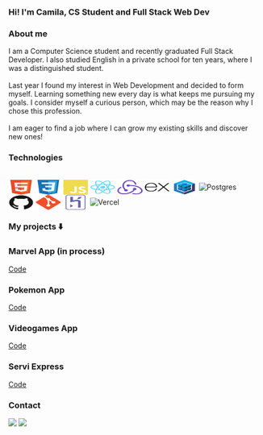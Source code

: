 ### Hi! I'm Camila, CS Student and Full Stack Web Dev 

### About me
<p>
I am a Computer Science student and recently graduated Full Stack Developer. I also studied English in a private school for ten years, where I was a distinguished student.
<br><br>
Last year I found my interest in Web Development and decided to form myself. Learning something new every day is what keeps me pursuing my goals.
I consider myself a curious person, which may be the reason why I chose this profession.
<br><br>
I am eager to find a job where I can grow my existing skills and discover new ones!
<p>

### Technologies
<div style="display: inline_block"><br>
  <img align="center" alt="HTML" height="30" width="50" src="https://raw.githubusercontent.com/devicons/devicon/master/icons/html5/html5-original.svg">
  <img align="center" alt="CSS" height="30" width="50" src="https://raw.githubusercontent.com/devicons/devicon/master/icons/css3/css3-original.svg">
  <img align="center" alt="Js" height="30" width="50" src="https://raw.githubusercontent.com/devicons/devicon/master/icons/javascript/javascript-plain.svg">
  <img align="center" alt="React" height="30" width="50" src="https://raw.githubusercontent.com/devicons/devicon/master/icons/react/react-original.svg">
  <img align="center" alt="Redux" height="30" width="50" src="https://raw.githubusercontent.com/devicons/devicon/master/icons/redux/redux-original.svg">
  <img align="center" alt="Express" height="30" width="50" src="https://raw.githubusercontent.com/devicons/devicon/master/icons/express/express-original.svg">
  <img align="center" alt="Sequelize" height="30" width="50" src="https://raw.githubusercontent.com/devicons/devicon/master/icons/sequelize/sequelize-original.svg">
  <img align="center" alt="Postgres" height="30" width="50" src="https://cdn.jsdelivr.net/gh/devicons/devicon/icons/postgresql/postgresql-original.svg">
  <img align="center" alt="Github" height="30" width="50" src="https://raw.githubusercontent.com/devicons/devicon/master/icons/github/github-original.svg">
  <img align="center" alt="Git" height="30" width="50" src="https://raw.githubusercontent.com/devicons/devicon/master/icons/git/git-original.svg">
  <img align="center" alt="Heroku" height="30" width="50" src="https://raw.githubusercontent.com/devicons/devicon/master/icons/heroku/heroku-original.svg">
  <img align="center" alt="Vercel" height="30" width="50" src="https://www.svgrepo.com/show/327408/logo-vercel.svg">
</div>

### My projects ⬇️
<h3>Marvel App (in process)</h3>
<a href='https://github.com/camiFK/MarvelApp'>Code</a>

<h3>Pokemon App</h3>
<a href='https://github.com/camiFK/PokemonApp'>Code</a>

<h3>Videogames App</h3>
<a href='https://github.com/camiFK/AppVideogames'>Code</a>

<h3>Servi Express</h3>
<a href='https://github.com/camiFK/ProyectoGrupal'>Code</a>


### Contact
<div> 
 <a href="https://www.linkedin.com/in/camilafkapp/" target="_blank"><img src="https://img.shields.io/badge/LinkedIn-0077b5?style=for-the-badge&logo=linkedin&logoColor=white" target="_blank"></a> 
  <a href = "mailto:camilafkapp@gmail.com"><img src="https://img.shields.io/badge/-Gmail-%23333?style=for-the-badge&logo=gmail&logoColor=white" target="_blank"></a>
</div>
